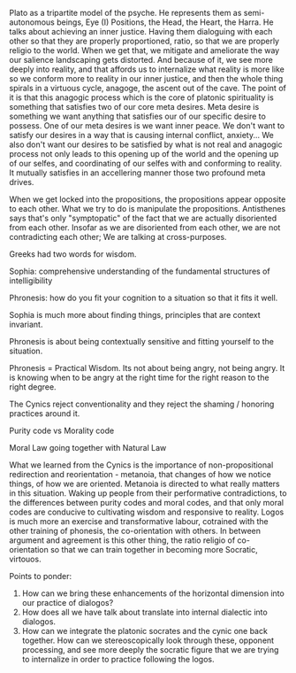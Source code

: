 Plato as a tripartite model of the psyche. He represents them as semi-autonomous beings, Eye (I) Positions, the Head, the Heart, the Harra. He talks about achieving an inner justice. Having them dialoguing with each other so that they are properly proportioned, ratio, so that we are properly religio to the world. When we get that, we mitigate and ameliorate the way our salience landscaping gets distorted. And because of it, we see more deeply into reality, and that affords us to internalize what reality is more like so we conform more to reality in our inner justice, and then the whole thing spirals in a virtuous cycle, anagoge, the ascent out of the cave. The point of it is that this anagogic process which is the core of platonic spirituality is something that satisfies two of our core meta desires. Meta desire is something we want anything that satisfies our of our specific desire to possess. One of our meta desires is we want inner peace. We don't want to satisfy our desires in a way that is causing internal conflict, anxiety... We also don't want our desires to be satisfied by what is not real and anagogic process not only leads to this opening up of the world and the opening up of our selfes, and coordinating of our selfes with and conforming to reality. It mutually satisfies in an accellering manner those two profound meta drives.

When we get locked into the propositions, the propositions appear opposite to each other. What we try to do is manipulate the propositions. Antisthenes says that's only "symptopatic" of the fact that we are actually disoriented from each other. Insofar as we are disoriented from each other, we are not contradicting each other; We are talking at cross-purposes.

Greeks had two words for wisdom.

Sophia: comprehensive understanding of the fundamental structures of intelligibility

Phronesis: how do you fit your cognition to a situation so that it fits it well.

Sophia is much more about finding things, principles that are context invariant.

Phronesis is about being contextually sensitive and fitting yourself to the situation.

Phronesis = Practical Wisdom. Its not about being angry, not being angry. It is knowing when to be angry at the right time for the right reason to the right degree.

The Cynics reject conventionality and they reject the shaming / honoring practices around it.

Purity code vs Morality code

Moral Law going together with Natural Law

What we learned from the Cynics is the importance of non-propositional redirection and reorientation - metanoia, that changes of how we notice things, of how we are oriented. Metanoia is directed to what really matters in this situation. Waking up people from their performative contradictions, to the differences between purity codes and moral codes, and that only moral codes are conducive to cultivating wisdom and responsive to reality. Logos is much more an exercise and transformative labour, cotrained with the other training of phonesis, the co-orientation with others. In between argument and agreement is this other thing, the ratio religio of co-orientation so that we can train together in becoming more Socratic, virtouos.

Points to ponder:
1. How can we bring these enhancements of the horizontal dimension into our practice of dialogos?
2. How does all we have talk about translate into internal dialectic into dialogos.
3. How can we integrate the platonic socrates and the cynic one back together. How can we stereoscopically look through these, opponent processing, and see more deeply the socratic figure that we are trying to internalize in order to practice following the logos.